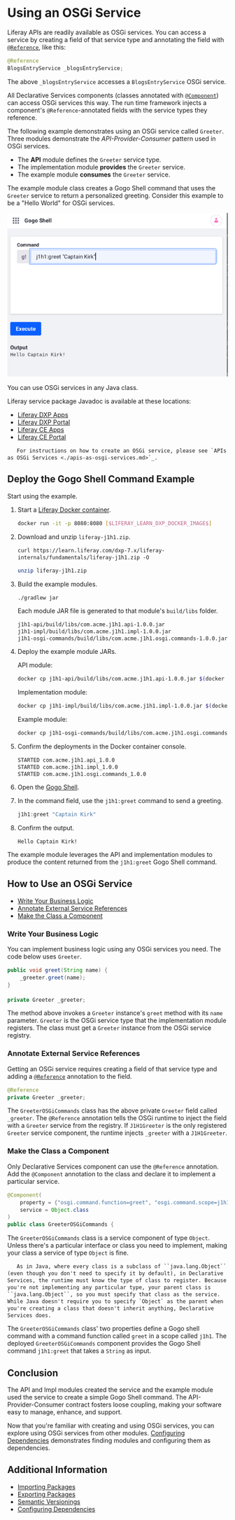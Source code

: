 # Using an OSGi Service

Liferay APIs are readily available as OSGi services. You can access a service by creating a field of that service type and annotating the field with [`@Reference`](https://docs.osgi.org/javadoc/osgi.cmpn/7.0.0/org/osgi/service/component/annotations/Reference.html), like this:

```java
@Reference
BlogsEntryService _blogsEntryService;
```

The above `_blogsEntryService` accesses a `BlogsEntryService` OSGi service.

All Declarative Services components (classes annotated with [`@Component`](https://docs.osgi.org/javadoc/osgi.cmpn/7.0.0/org/osgi/service/component/annotations/Component.html)) can access OSGi services this way. The run time framework injects a component's `@Reference`-annotated fields with the service types they reference.

The following example demonstrates using an OSGi service called `Greeter`. Three modules demonstrate the *API-Provider-Consumer* pattern used in OSGi services.

* The **API** module defines the `Greeter` service type.
* The implementation module **provides** the `Greeter` service.
* The example module **consumes** the `Greeter` service.

The example module class creates a Gogo Shell command that uses the `Greeter` service to return a personalized greeting. Consider this example to be a "Hello World" for OSGi services.

![The example modules provide a greeter command for Gogo Shell.](./using-an-osgi-service/images/01.png)

You can use OSGi services in any Java class.

Liferay service package Javadoc is available at these locations:

* [Liferay DXP Apps](https://docs.liferay.com/dxp/apps/)
* [Liferay DXP Portal](https://docs.liferay.com/dxp/portal/7.3-latest/javadocs/)
* [Liferay CE Apps](https://docs.liferay.com/ce/apps/)
* [Liferay CE Portal](https://docs.liferay.com/ce/portal/7.3-latest/javadocs/)

```note::
   For instructions on how to create an OSGi service, please see `APIs as OSGi Services <./apis-as-osgi-services.md>`_.
```

## Deploy the Gogo Shell Command Example

Start using the example.

1. Start a [Liferay Docker container](../../installation-and-upgrades/installing-liferay/using-liferay-dxp-docker-images/dxp-docker-container-basics.md).

    ```bash
    docker run -it -p 8080:8080 [$LIFERAY_LEARN_DXP_DOCKER_IMAGE$]
    ```

1. Download and unzip `liferay-j1h1.zip`.

    ```curl
    curl https://learn.liferay.com/dxp-7.x/liferay-internals/fundamentals/liferay-j1h1.zip -O
    ```

    ```bash
    unzip liferay-j1h1.zip
    ```

1. Build the example modules.

    ```bash
    ./gradlew jar
    ```

    Each module JAR file is generated to that module's `build/libs` folder.

     ```
     j1h1-api/build/libs/com.acme.j1h1.api-1.0.0.jar
     j1h1-impl/build/libs/com.acme.j1h1.impl-1.0.0.jar
     j1h1-osgi-commands/build/libs/com.acme.j1h1.osgi.commands-1.0.0.jar
     ```

1. Deploy the example module JARs.

    API module:

    ```bash
    docker cp j1h1-api/build/libs/com.acme.j1h1.api-1.0.0.jar $(docker ps -lq):/opt/liferay/deploy
    ```

    Implementation module:

    ```bash
    docker cp j1h1-impl/build/libs/com.acme.j1h1.impl-1.0.0.jar $(docker ps -lq):/opt/liferay/deploy
    ```

    Example module:

    ```bash
    docker cp j1h1-osgi-commands/build/libs/com.acme.j1h1.osgi.commands-1.0.0.jar $(docker ps -lq):/opt/liferay/deploy
    ```

1. Confirm the deployments in the Docker container console.

    ```
    STARTED com.acme.j1h1.api_1.0.0
    STARTED com.acme.j1h1.impl_1.0.0
    STARTED com.acme.j1h1.osgi.commands_1.0.0
    ```

1. Open the [Gogo Shell](/using-the-gogo-shell/using-the-gogo-shell.md).

1. In the command field, use the `j1h1:greet` command to send a greeting.

    ```groovy
    j1h1:greet "Captain Kirk"
    ```

1. Confirm the output.

    ```
    Hello Captain Kirk!
    ```

The example module leverages the API and implementation modules to produce the content returned from the `j1h1:greet` Gogo Shell command.

## How to Use an OSGi Service

* [Write Your Business Logic](#write-your-business-logic)
* [Annotate External Service References](#annotate-external-service-references)
* [Make the Class a Component](#make-the-class-a-component)

### Write Your Business Logic

You can implement business logic using any OSGi services you need. The code below uses `Greeter`.

```java
public void greet(String name) {
    _greeter.greet(name);
}

private Greeter _greeter;
```

The method above invokes a `Greeter` instance's `greet` method with its `name` parameter. `Greeter` is the OSGi service type that the implementation module registers. The class must get a `Greeter` instance from the OSGi service registry.

### Annotate External Service References

Getting an OSGi service requires creating a field of that service type and adding a [`@Reference`](https://docs.osgi.org/javadoc/osgi.cmpn/7.0.0/org/osgi/service/component/annotations/Reference.html) annotation to the field.

```java
@Reference
private Greeter _greeter;
```

The `GreeterOSGiCommands` class has the above private `Greeter` field called `_greeter`. The `@Reference` annotation tells the OSGi runtime to inject the field with a `Greeter` service from the registry. If `J1H1Greeter` is the only registered `Greeter` service component, the runtime injects `_greeter` with a `J1H1Greeter`.

### Make the Class a Component

Only Declarative Services component can use the `@Reference` annotation. Add the `@Component` annotation to the class and declare it to implement a particular service.

```java
@Component(
	property = {"osgi.command.function=greet", "osgi.command.scope=j1h1"},
	service = Object.class
)
public class GreeterOSGiCommands {
```

The `GreeterOSGiCommands` class is a service component of type `Object`. Unless there's a particular interface or class you need to implement, making your class a service of type `Object` is fine.

```note::
   As in Java, where every class is a subclass of ``java.lang.Object`` (even though you don't need to specify it by default), in Declarative Services, the runtime must know the type of class to register. Because you're not implementing any particular type, your parent class is ``java.lang.Object``, so you must specify that class as the service. While Java doesn't require you to specify `Object` as the parent when you're creating a class that doesn't inherit anything, Declarative Services does.
```

The `GreeterOSGiCommands` class' two properties define a Gogo shell command with a command function called `greet` in a scope called `j1h1`. The deployed `GreeterOSGiCommands` component provides the Gogo Shell command `j1h1:greet` that takes a `String` as input.

## Conclusion

The API and Impl modules created the service and the example module used the service to create a simple Gogo Shell command. The API-Provider-Consumer contract fosters loose coupling, making your software easy to manage, enhance, and support.

Now that you're familiar with creating and using OSGi services, you can explore using OSGi services from other modules. [Configuring Dependencies](./configuring-dependencies/configuring-dependencies.md) demonstrates finding modules and configuring them as dependencies.

## Additional Information

* [Importing Packages](./importing-packages.md)
* [Exporting Packages](./exporting-packages.md)
* [Semantic Versionings](./semantic-versioning.md)
* [Configuring Dependencies](./configuring-dependencies/configuring-dependencies.md)